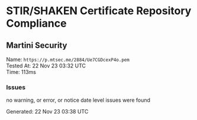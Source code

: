 # STIR/SHAKEN Certificate Repository Compliance

## Martini Security

Name: `https://p.mtsec.me/2884/Ue7CGDcexP4o.pem`\
Tested At: 22 Nov 23 03:32 UTC\
Time: 113ms

### Issues

no warning, or error, or notice date level issues were found

Generated: 22 Nov 23 03:38 UTC